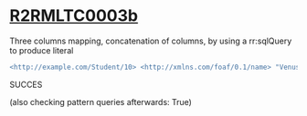 
# [R2RMLTC0003b](https://www.w3.org/TR/rdb2rdf-test-cases/#R2RMLTC0003b)
Three columns mapping, concatenation of columns, by using a rr:sqlQuery to produce literal

```diff
<http://example.com/Student/10> <http://xmlns.com/foaf/0.1/name> "Venus Williams" .
```

SUCCES

(also checking pattern queries afterwards: True)
